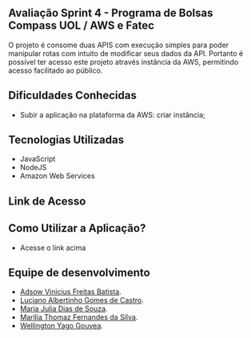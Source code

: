 ## Avaliação Sprint 4 - Programa de Bolsas Compass UOL / AWS e Fatec

O  projeto é consome duas APIS com execução simples  para poder manipular rotas com  intuito de modificar seus dados  da API. Portanto é possível  ter acesso este  projeto através instância da AWS, permitindo acesso facilitado ao público.




## Dificuldades Conhecidas
 - Subir a aplicação na plataforma da AWS: criar instância;



## Tecnologias Utilizadas
 - JavaScript
 - NodeJS
 - Amazon Web Services

## Link de Acesso

 

## Como Utilizar a Aplicação?
- Acesse o link acima




## Equipe de desenvolvimento

- [Adsow Vinicius Freitas Batista](https://github.com/AdsowVinicius).
- [Luciano Albertinho Gomes de Castro](https://github.com/lucianoagc).
- [Maria Julia Dias de Souza](https://github.com/LixAKA).
- [Marília Thomaz Fernandes da Silva](https://github.com/MariliaThomaz).
- [Wellington Yago Gouvea](https://github.com/well651).


